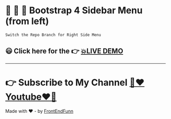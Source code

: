# 🙈 🙉 🙊 Bootstrap 4 Sidebar Menu (from left)

```
Switch the Repo Branch for Right Side Menu
```

## 😃 Click here for the 👉 [💥LIVE DEMO](https://frontendfunn.github.io/bootstrap-4-sidebar/)

---

# 👉 Subscribe to My Channel [💙❤️Youtube❤️💙](https://www.youtube.com/channel/UCpOHt5d6GG-mvo-_pU06rhQ?sub_confirmation=1)

Made with ❤️ - by [FrontEndFunn](https://www.youtube.com/channel/UCpOHt5d6GG-mvo-_pU06rhQ?sub_confirmation=1)
